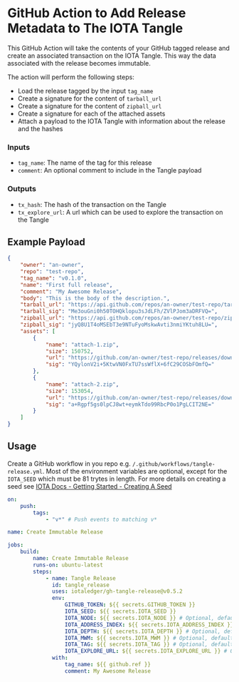 # GitHub Action to Add Release Metadata to The IOTA Tangle

This GitHub Action will take the contents of your GitHub tagged release and
create an associated transaction on the IOTA Tangle. This way the data
associated with the release becomes immutable.

The action will perform the following steps:

-   Load the release tagged by the input `tag_name`
-   Create a signature for the content of `tarball_url`
-   Create a signature for the content of `zipball_url`
-   Create a signature for each of the attached assets
-   Attach a payload to the IOTA Tangle with information about the release and
    the hashes

### Inputs

-   `tag_name`: The name of the tag for this release
-   `comment`: An optional comment to include in the Tangle payload

### Outputs

-   `tx_hash`: The hash of the transaction on the Tangle
-   `tx_explore_url`: A url which can be used to explore the transaction on the
    Tangle

## Example Payload

```json
{
	"owner": "an-owner",
	"repo": "test-repo",
	"tag_name": "v0.1.0",
	"name": "First full release",
	"comment": "My Awesome Release",
	"body": "This is the body of the description.",
	"tarball_url": "https://api.github.com/repos/an-owner/test-repo/tarball/v0.1.0",
	"tarball_sig": "Me3ouGni0h50TOHQklopu3sJdLFh/ZVlPJom3aDRFVQ=",
	"zipball_url": "https://api.github.com/repos/an-owner/test-repo/zipball/v0.1.0",
	"zipball_sig": "jyQ8U1T4oMSEbT3e9NTuFyoMskwAvti3nmiYKtuh8LU=",
	"assets": [
		{
			"name": "attach-1.zip",
			"size": 150752,
			"url": "https://github.com/an-owner/test-repo/releases/download/v0.1.0/attach-1.zip",
			"sig": "YQylonV2i+5KtwVN0FxTU7ssWflX+6fC29COSbFOmfQ="
		},
		{
			"name": "attach-2.zip",
			"size": 153054,
			"url": "https://github.com/an-owner/test-repo/releases/download/v0.1.0/attach-2.zip",
			"sig": "a+Rgpf5gs0lpCJ8wt+eymkTdo99RbcP0o1PgLCIT2NE="
		}
	]
}
```

## Usage

Create a GitHub workflow in you repo e.g.
`/.github/workflows/tangle-release.yml`. Most of the environment variables are
optional, except for the `IOTA_SEED` which must be 81 trytes in length. For more
details on creating a seed see
[IOTA Docs - Getting Started - Creating A Seed](https://docs.iota.org/docs/getting-started/0.1/tutorials/create-a-seed)

```yaml
on:
    push:
        tags:
            - "v*" # Push events to matching v*

name: Create Immutable Release

jobs:
    build:
        name: Create Immutable Release
        runs-on: ubuntu-latest
        steps:
            - name: Tangle Release
              id: tangle_release
              uses: iotaledger/gh-tangle-release@v0.5.2
              env:
                  GITHUB_TOKEN: ${{ secrets.GITHUB_TOKEN }}
                  IOTA_SEED: ${{ secrets.IOTA_SEED }}
                  IOTA_NODE: ${{ secrets.IOTA_NODE }} # Optional, defaults to https://nodes.iota.cafe:443
                  IOTA_ADDRESS_INDEX: ${{ secrets.IOTA_ADDRESS_INDEX }} # Optional, defaults to 0
                  IOTA_DEPTH: ${{ secrets.IOTA_DEPTH }} # Optional, defaults to 3
                  IOTA_MWM: ${{ secrets.IOTA_MWM }} # Optional, defaults to 14
                  IOTA_TAG: ${{ secrets.IOTA_TAG }} # Optional, defaults to GITHUB9RELEASE
                  IOTA_EXPLORE_URL: ${{ secrets.IOTA_EXPLORE_URL }} # Optional, defaults to https://utils.iota.org/transaction/:hash
              with:
                  tag_name: ${{ github.ref }}
                  comment: My Awesome Release
```
